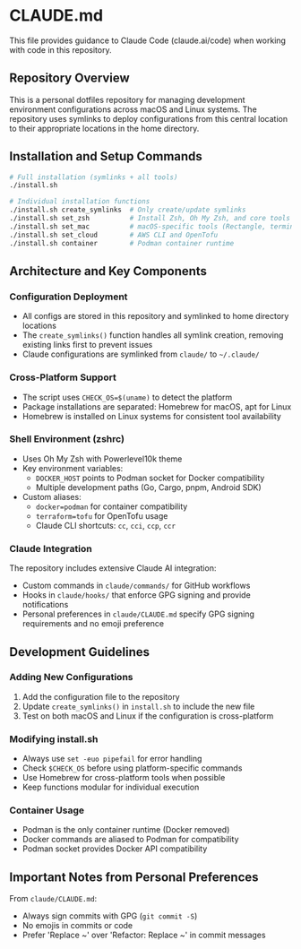 # CLAUDE.md

This file provides guidance to Claude Code (claude.ai/code) when working with code in this repository.

## Repository Overview

This is a personal dotfiles repository for managing development environment configurations across macOS and Linux systems. The repository uses symlinks to deploy configurations from this central location to their appropriate locations in the home directory.

## Installation and Setup Commands

```bash
# Full installation (symlinks + all tools)
./install.sh

# Individual installation functions
./install.sh create_symlinks  # Only create/update symlinks
./install.sh set_zsh          # Install Zsh, Oh My Zsh, and core tools
./install.sh set_mac          # macOS-specific tools (Rectangle, terminal-notifier)
./install.sh set_cloud        # AWS CLI and OpenTofu
./install.sh container        # Podman container runtime
```

## Architecture and Key Components

### Configuration Deployment
- All configs are stored in this repository and symlinked to home directory locations
- The `create_symlinks()` function handles all symlink creation, removing existing links first to prevent issues
- Claude configurations are symlinked from `claude/` to `~/.claude/`

### Cross-Platform Support
- The script uses `CHECK_OS=$(uname)` to detect the platform
- Package installations are separated: Homebrew for macOS, apt for Linux
- Homebrew is installed on Linux systems for consistent tool availability

### Shell Environment (zshrc)
- Uses Oh My Zsh with Powerlevel10k theme
- Key environment variables:
  - `DOCKER_HOST` points to Podman socket for Docker compatibility
  - Multiple development paths (Go, Cargo, pnpm, Android SDK)
- Custom aliases:
  - `docker=podman` for container compatibility
  - `terraform=tofu` for OpenTofu usage
  - Claude CLI shortcuts: `cc`, `cci`, `ccp`, `ccr`

### Claude Integration
The repository includes extensive Claude AI integration:
- Custom commands in `claude/commands/` for GitHub workflows
- Hooks in `claude/hooks/` that enforce GPG signing and provide notifications
- Personal preferences in `claude/CLAUDE.md` specify GPG signing requirements and no emoji preference

## Development Guidelines

### Adding New Configurations
1. Add the configuration file to the repository
2. Update `create_symlinks()` in `install.sh` to include the new file
3. Test on both macOS and Linux if the configuration is cross-platform

### Modifying install.sh
- Always use `set -euo pipefail` for error handling
- Check `$CHECK_OS` before using platform-specific commands
- Use Homebrew for cross-platform tools when possible
- Keep functions modular for individual execution

### Container Usage
- Podman is the only container runtime (Docker removed)
- Docker commands are aliased to Podman for compatibility
- Podman socket provides Docker API compatibility

## Important Notes from Personal Preferences

From `claude/CLAUDE.md`:
- Always sign commits with GPG (`git commit -S`)
- No emojis in commits or code
- Prefer 'Replace ~' over 'Refactor: Replace ~' in commit messages